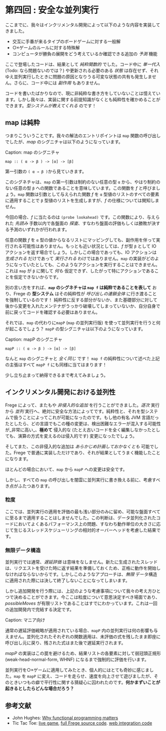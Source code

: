 # 第四回 : 安全な並列実行

ここまでに、我々はインクリメンタル開発によって以下のような内容を実装してきました。

* 交互に手番が来るタイプのボードゲームに対する一般解
* ○×ゲームのルールに対する特殊解
* コンピュータが勝負の展開をどう考えているか確認できる追加の _予測_ 機能

ここで登場したコードは、結果として _純粋関数的_ でした。コード中に _単一代入_ (Todo: なら問題ないのでは？) や更新される必要のある _状態_ は存在せず、それゆえ並列実行したときに問題の原因となりうる可変な状態の共有も発生しません。さらに、コード中には _副作用_ もありません。

コードを書いたばかりなので、現に非純粋な書き方をしていないことは憶えています。しかし我々は、実装に関する前提知識がなくとも純粋性を確かめることができます。_型システムが教えてくれる_ のです！

## map は純粋

つまりこういうことです。我々の解法のエントリポイントは `map` 関数の呼び出しでしたが、_map_ のシグニチャは以下のようになっています。

Caption: map のシグニチャ

```
map :: ( α -> β ) -> [α] -> [β]
```

第一引数の `( α → β )`から見ていきます。

このシグネチャは、`map` の第一引数は制約のない任意の型 `α` から、やはり制約のない任意の型 `β` への関数であることを意味しています。この関数を _f_ と呼びましょう。`map` 関数は引数として与えられた関数 _f_ を `α` 型値のリストのすべての要素に適用することで `β` 型値のリストを生成しますが、_f_ の仕様については関知しません。

今回の場合、_f_ に当たるのは `(probe lookahead)` です。この関数により、与えられた _先読み_ 手数以内で各盤面の _探査_、すなわち盤面の評価もしくは勝敗が決する予測のいずれかが行われます。

任意の関数 _f_ を `α` 型の値からなるリストにマッピングしても、副作用を伴って実行される可能性はありません。もっとも近い状況としては、_f_ が型 `β` として IO アクションを返す場合でしょう。しかしこの場合であっても、IO アクションは _生成される_ だけであって _実行される_ わけではありません。`map` の実装がどのようになっていたとしても、このようなアクションを実行することはできません。これは `map` が `β` に関して _何も_ 仮定できず、したがって特にアクションであることを仮定できないからです。

別の言い方をすれば、___`map`_ のシグネチャは `map f` は純粋であることを表して__ おり、Frege の __型システム__ はその純粋性が _呼び出しの連鎖全体_ に行き渡ることを強制しているのです！ 純粋性に反する部分がないか、また基礎部分に対して後から変更を入れたメンテナがうっかり破壊してしまっていないか、自分自身で前に戻ってコードを確認する必要はありません。

それでは、`map` の代わりに`mapP` (`map` の並列実行版) を使って並列実行を行うと何が起こるでしょう？ `mapP` の型シグニチャは以下のようになっています。

Caption: mapP のシグニチャ

```
mapP :: ( α -> β ) -> [α] -> [β]
```

なんと `map` のシグニチャと _全く同じ_ です！ `map f` の純粋性について述べた上記の主張はすべて `mapP f` にも同様に当てはまります！

少し立ち止まって納得できるまで考えてみましょう。

## インクリメンタル開発における並列性

Frege によって、またもや _非侵入的な追加_ を行うことができました。_逐次_ 実行から _並列_ 実行へ、絶対に安全な方法によってです。純粋性と、それを型システムで扱うことによってこれが可能になったのです。もし他の有名 JVM 言語だったとしたら、どの言語でもこの種の変更は、検出困難なエラーが混入する可能性が_非常に高い_、__極めて__ 侵入的な (たとえ古いコードを全く編集しなかったとしても、演算の方式を変えるのは侵入的です) 変更になったでしょう。

そしてまた、この非侵入的な追加は _あらかじめ計画しておかなくとも_ 可能でした。Frege で普通に実装しただけであり、それが結果としてうまく機能したことになります。

ほとんどの場合において、`map` から `mapP` への変更は安全です。

しかし、すべての `map` の呼び出しを闇雲に並列実行に書き換える前に、考慮すべき点がふたつあります。

### 粒度

ここでは、並列実行の適用を評価の最も浅い部分のみに留め、可能な盤面すべてに至るまで適用することはしませんでした。この判断は、データ並列化されたコードにおいてよくあるパフォーマンス上の問題、すなわち動作単位の大きさに応じて生じるスレッドスケジューリングの相対的オーバーヘッドを考慮した結果です。

### 無限データ構造

並列実行では通常、_遅延評価_ は意味をなしません。新たに生成されたスレッドは、リクエストを受けた時に返す結果を準備しておくため、正格に動作を開始しなければならないからです。しかしこのようなアプローチは、_無限_ データ構造に適用された際には決して終了しないことになってしまいます。

しかし追加開発を行う際には、上記のような考慮事項について我々の考え方ひとつで決めることができます。今ここは粒度について意思決定すべき場面であり、_possibleMoves_ が有限リストであることはすでにわかっています。これは一回の追加開発内で完結する決定です。

Caption: マニア向け

通常の遅延評価戦略が適用されている場合、`mapP` 内の並列実行は何の影響も与えません。並列化されたそれぞれの関数適用は、未評価の式を残したまま即座に呼び出し元に戻り、残された式はまた後で遅延実行されます。

_mapP_ の実装はこの罠を避けるため、結果リストの各要素に対して弱冠頭正規形 (weak-head-normal-form, WHNF) になるまで強制的に評価を行います。

並列実行を○×ゲームに適用してみたとき、個人的にはとても奇妙に感じました。`map` を `mapP` に変え、コードを走らせ、速度を向上させて遊びましたが、そのときいつもの癖で平行性に関する猜疑心に囚われたのです。__何かまずいことが起きるとしたらどんな場合だろう？__

## 参考文献

* John Hughes: [Why functional programming matters](http://www.cs.kent.ac.uk/people/staff/dat/miranda/whyfp90.pdf)
* Tic Tac Toe: [live game](https://klondike.canoo.com/tictactoe/game), [full Frege source code](https://github.com/Dierk/fregePluginApp/blob/game_only/src/frege/fregepluginapp/Minimax.fr). [web integration code](https://github.com/Dierk/fregePluginApp/blob/game_only/grails-app/controllers/fregepluginapp/FooController.groovy)
